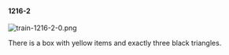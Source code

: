 #### 1216-2
![train-1216-2-0.png](https://github.com/lil-lab/nlvr/raw/master/nlvr/train/images/29/train-1216-2-0.png "train-1216-2-0.png")

There is a box with yellow items and exactly three black triangles.